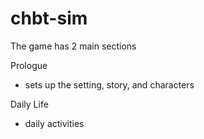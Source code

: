 # chbt-sim

The game has 2 main sections

Prologue
- sets up the setting, story, and characters

Daily Life
- daily activities
